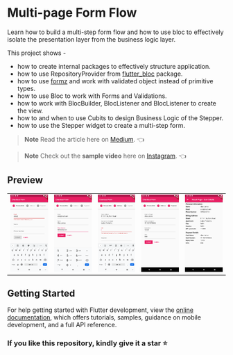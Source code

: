 # Multi-page Form Flow

Learn how to build a multi-step form flow and how to use bloc to effectively isolate the presentation layer from the business logic layer.

This project shows - 
- how to create internal packages to effectively structure application.
- how to use RepositoryProvider from [flutter_bloc](https://pub.dev/packages/flutter_bloc) package.
- how to use [formz](https://pub.dev/packages/formz) and work with validated object instead of primitive types.
- how to use Bloc to work with Forms and Validations.
- how to work with BlocBuilder, BlocListener and BlocListener to create the view.
- how to and when to use Cubits to design Business Logic of the Stepper. 
- how to use the Stepper widget to create a multi-step form.

> **Note** 
> Read the article here on [Medium](https://medium.com/@thecodexhubofficial/multi-step-form-with-flutter-bloc-and-stepper-widget-8d65b611cce1). 👈

> **Note** 
> Check out the **sample video** here on [Instagram](https://www.instagram.com/p/CeyFVmmPYPR/?utm_source=ig_web_copy_link). 👈

## Preview

<div style="text-align: center"><table><tr>
<td style="text-align: center">
<img src="screenshots/ss_1.png" width="200" />
</td>
<td style="text-align: center">
<img src="screenshots/ss_2.png" width="200"/>
</td>
<td style="text-align: center">
<img src="screenshots/ss_3.png" width="200" />
</td>
<td style="text-align: center">
<img src="screenshots/ss_4.png" width="200"/>
</td>
<td style="text-align: center">
<img src="screenshots/ss_5.png" width="200"/>
</td>
</tr></table>
</div>

## Getting Started

For help getting started with Flutter development, view the
[online documentation](https://docs.flutter.dev/), which offers tutorials,
samples, guidance on mobile development, and a full API reference.

### If you like this repository, kindly give it a star ⭐
